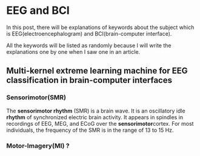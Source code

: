 # EEG and BCI
In this post, there will be explanations of keywords about the subject which is EEG(electroencephalogram) and BCI(brain-computer interface).

All the keywords will be listed as randomly because I will write the explanations one by one when I saw one in an article.

## Multi-kernel extreme learning machine for EEG classification in brain-computer interfaces


### Sensorimotor(SMR)
The **sensorimotor rhythm** (SMR) is a brain wave. It is an oscillatory idle **rhythm** of synchronized electric brain activity. It appears in spindles in recordings of EEG, MEG, and ECoG over the **sensorimotor**cortex. For most individuals, the frequency of the SMR is in the range of 13 to 15 Hz.

### Motor-Imagery(MI) ?

<!--stackedit_data:
eyJoaXN0b3J5IjpbOTUxNDU5ODg3LC01MzQ0OTUxMTAsMjU3Nj
U1NzM3XX0=
-->